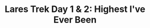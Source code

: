 ---
title: "Lares Trek Day 1 & 2: Highest I've Ever Been"
description: The day before we attempt to thru-hike the Sunshine Coast Trail
header:
  image: https://farm5.staticflickr.com/4178/33637001274_850f302f01_h.jpg
category: hiking
tags: [hiking, lares trek, peru, cusco, trek]
---